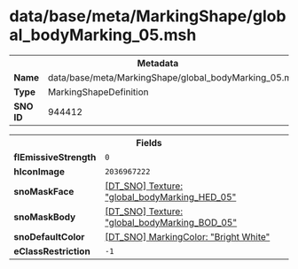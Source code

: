 <h1>data/base/meta/MarkingShape/global_bodyMarking_05.msh</h1><table><tr><th colspan="100%">Metadata</th></tr><tr><td><b>Name</b></td><td>data/base/meta/MarkingShape/global_bodyMarking_05.msh</td></tr><tr><td><b>Type</b></td><td>MarkingShapeDefinition</td></tr><tr><td><b>SNO ID</b></td><td>944412</td></tr></table>

<table><tr><th colspan="100%">Fields</th></tr><tr><td><b>flEmissiveStrength</b></td><td><code>0</code></td></tr><tr><td><b>hIconImage</b></td><td><code>2036967222</code></td></tr><tr><td><b>snoMaskFace</b></td><td><a href="..\Texture\global_bodyMarking_HED_05.tex">[DT_SNO] Texture: "global_bodyMarking_HED_05"</a></td></tr><tr><td><b>snoMaskBody</b></td><td><a href="..\Texture\global_bodyMarking_BOD_05.tex">[DT_SNO] Texture: "global_bodyMarking_BOD_05"</a></td></tr><tr><td><b>snoDefaultColor</b></td><td><a href="..\MarkingColor\Bright White.mcl">[DT_SNO] MarkingColor: "Bright White"</a></td></tr><tr><td><b>eClassRestriction</b></td><td><code>-1</code></td></tr></table>

